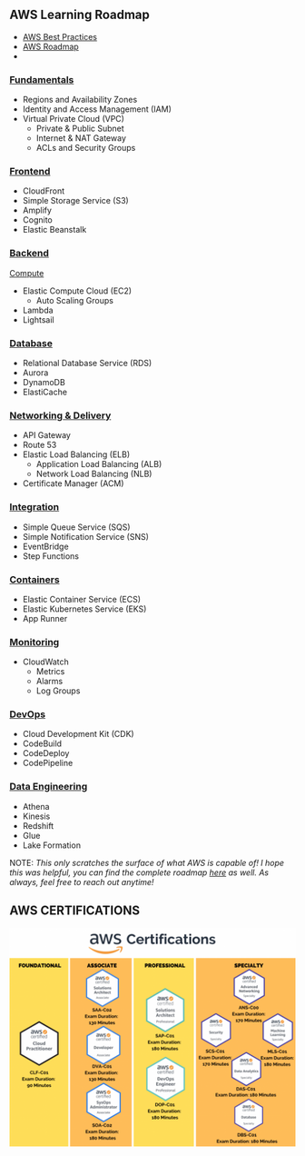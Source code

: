 ## AWS Learning Roadmap 

- [AWS Best Practices](https://roadmap.sh/best-practices/aws)
- [AWS Roadmap](https://dev.to/karanpratapsingh/aws-roadmap-2493)
- 

### [Fundamentals]()

- Regions and Availability Zones
- Identity and Access Management (IAM)
- Virtual Private Cloud (VPC)
  - Private & Public Subnet
  - Internet & NAT Gateway
  - ACLs and Security Groups

### [Frontend]()
- CloudFront
- Simple Storage Service (S3)
- Amplify
- Cognito
- Elastic Beanstalk

### [Backend]()

[Compute]()

- Elastic Compute Cloud (EC2)
  - Auto Scaling Groups
- Lambda
- Lightsail

### [Database]()

- Relational Database Service (RDS)
- Aurora
- DynamoDB
- ElastiCache

### [Networking & Delivery]()

- API Gateway
- Route 53
- Elastic Load Balancing (ELB)
  - Application Load Balancing (ALB)
  - Network Load Balancing (NLB)
- Certificate Manager (ACM)

### [Integration]()

- Simple Queue Service (SQS)
- Simple Notification Service (SNS)
- EventBridge
- Step Functions

### [Containers]()

- Elastic Container Service (ECS)
- Elastic Kubernetes Service (EKS)
- App Runner

### [Monitoring]()

- CloudWatch
  - Metrics
  - Alarms
  - Log Groups

### [DevOps]()

- Cloud Development Kit (CDK)
- CodeBuild
- CodeDeploy
- CodePipeline

### [Data Engineering]()

- Athena
- Kinesis
- Redshift
- Glue
- Lake Formation

NOTE: *This only scratches the surface of what AWS is capable of! I hope this was helpful, you can find the complete roadmap [here](https://github.com/karanpratapsingh/roadmaps) as well. As always, feel free to reach out anytime!*

## AWS CERTIFICATIONS 

![aws certifications](https://github.com/cybergeekgyan/365-Days-of-Learning/blob/main/Cloud%20Computing/Amazon%20Web%20Services/1*2fyw9zqntb47qCnXcuSLtw.png)

